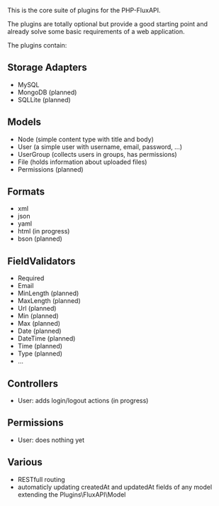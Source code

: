 This is the core suite of plugins for the PHP-FluxAPI.

The plugins are totally optional but provide a good starting point and already solve some basic requirements of a web application.

The plugins contain:

## Storage Adapters

- MySQL
- MongoDB (planned)
- SQLLite (planned)

## Models

- Node (simple content type with title and body)
- User (a simple user with username, email, password, ...)
- UserGroup (collects users in groups, has permissions)
- File (holds information about uploaded files)
- Permissions (planned)

## Formats

- xml
- json
- yaml
- html (in progress)
- bson (planned)

## FieldValidators

- Required
- Email
- MinLength (planned)
- MaxLength (planned)
- Url (planned)
- Min (planned)
- Max (planned)
- Date (planned)
- DateTime (planned)
- Time (planned)
- Type (planned)
- ...

## Controllers

- User: adds login/logout actions (in progress)

## Permissions

- User: does nothing yet


## Various

- RESTfull routing
- automaticly updating createdAt and updatedAt fields of any model extending the Plugins\FluxAPI\Model
